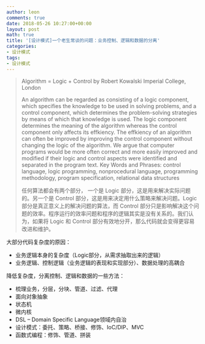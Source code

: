 ```yaml
---
author: leon
comments: true
date: 2018-05-26 10:27:00+00:00
layout: post
math: true
title: '[设计模式]一个老生常谈的问题：业务控制、逻辑和数据的分离'
categories:
- 设计模式
tags:
- 设计模式
---
```



> Algorithm = Logic + Control  by Robert Kowalski Imperial College, London
>
> An algorithm can be regarded as consisting of a logic component, which specifies the knowledge to be used in solving problems, and a control component, which determines the problem-solving strategies by means of which that knowledge is used. The logic component determines the meaning of the algorithm whereas the control component only affects its effkiency. The effkiency of an algorithm can often be improved by improving the control component without changing the logic of the algorithm. We argue that computer programs would be more often correct and more easily improved and modified if their logic and control aspects were identified and separated in the program text. Key Words and Phrases: control language, logic programming, nonprocedural language, programming methodology, program specification, relational data structures
> 
> 任何算法都会有两个部分， 一个是 Logic 部分，这是用来解决实际问题的。另一个是 Control 部分，这是用来决定用什么策略来解决问题。Logic 部分是真正意义上的解决问题的算法，而 Control 部分只是影响解决这个问题的效率。程序运行的效率问题和程序的逻辑其实是没有关系的。我们认为，如果将 Logic 和 Control 部分有效地分开，那么代码就会变得更容易改进和维护。


大部分代码复杂度的原因：
- 业务逻辑本身的复杂度（Logic部分，从需求抽取出来的逻辑）
- 业务逻辑、控制逻辑（业务逻辑的表现和实现部分）、数据处理的高耦合

降低复杂度，分离控制、逻辑和数据的一些方法：
- 梳理业务，分层，分块、管道、过滤、代理
- 面向对象抽象
- 状态机
- 微内核
- DSL – Domain Specific Language领域内自治
- 设计模式：委托、策略、桥接、修饰、IoC/DIP、MVC
- 函数式编程：修饰、管道、拼装
